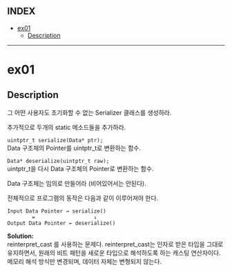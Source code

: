 ## INDEX

- [ex01](#ex01)
  - [Description](#description)

---
# ex01

## Description

그 어떤 사용자도 초기화할 수 없는 Serializer 클래스를 생성하라.

추가적으로 두개의 static 메소드들을 추가하라.   

`uintptr_t serialize(Data* ptr);`   
Data 구조체의 Pointer를 uintptr_t로 변환하는 함수.   

`Data* deserialize(uintptr_t raw);`   
uintptr_t을 다시 Data 구조체의 Pointer로 변환하는 함수.   

Data 구조체는 임의로 만들어라 (비어있어서는 안된다).

전체적으로 프로그램의 동작은 다음과 같이 이루어져야 한다.   

```
Input Data Pointer → serialize()
        =                   ↓
Output Data Pointer ← deserialize()
```

**Solution:**   
reinterpret_cast 를 사용하는 문제다.
reinterpret_cast는 인자로 받은 타입을 그대로 유지하면서, 원래의 비트 패턴을 새로운 타입으로 해석하도록 하는 캐스팅 연산자이다.   
메모리 해석 방식만 변경되며, 데이터 자체는 변형되지 않는다.   
